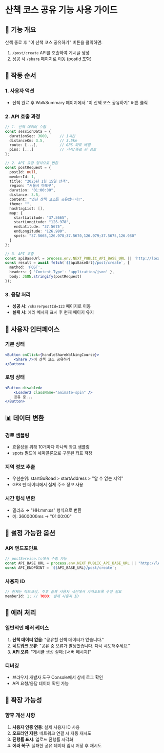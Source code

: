 # 산책 코스 공유 기능 사용 가이드

## 🚀 기능 개요

산책 종료 후 "이 산책 코스 공유하기" 버튼을 클릭하면:

1. `/post/create` API를 호출하여 게시글 생성
2. 성공 시 `/share` 페이지로 이동 (postId 포함)

## 🔄 작동 순서

### 1. 사용자 액션

- 산책 완료 후 WalkSummary 페이지에서 "이 산책 코스 공유하기" 버튼 클릭

### 2. API 호출 과정

```typescript
// 1. 산책 데이터 수집
const sessionData = {
  durationSec: 3600,     // 1시간
  distanceKm: 3.5,       // 3.5km
  route: [...],          // GPS 좌표 배열
  pins: [...]            // 시작/종료 핀 정보
};

// 2. API 요청 형식으로 변환
const postRequest = {
  postId: null,
  memberId: 1,
  title: "2025년 1월 15일 산책",
  region: "서울시 마포구",
  duration: "01:00:00",
  distance: 3.5,
  content: "멋진 산책 코스를 공유합니다!",
  theme: "",
  hashtagList: [],
  map: {
    startLatitude: "37.5665",
    startLongitude: "126.978",
    endLatitude: "37.5675",
    endLongitude: "126.980",
    spots: "37.5665,126.978;37.5670,126.979;37.5675,126.980"
  }
};

// 3. API 호출
const apiBaseUrl = process.env.NEXT_PUBLIC_API_BASE_URL || 'http://localhost:9988';
const result = await fetch(`${apiBaseUrl}/post/create`, {
  method: 'POST',
  headers: { 'Content-Type': 'application/json' },
  body: JSON.stringify(postRequest)
});
```

### 3. 응답 처리

- **성공 시**: `/share?postId=123` 페이지로 이동
- **실패 시**: 에러 메시지 표시 후 현재 페이지 유지

## 🎨 사용자 인터페이스

### 기본 상태

```jsx
<Button onClick={handleShareWalkingCourse}>
	<Share />이 산책 코스 공유하기
</Button>
```

### 로딩 상태

```jsx
<Button disabled>
	<Loader2 className="animate-spin" />
	공유 중...
</Button>
```

## 📊 데이터 변환

### 경로 샘플링

- 효율성을 위해 10개마다 하나씩 좌표 샘플링
- spots 필드에 세미콜론으로 구분된 좌표 저장

### 지역 정보 추출

- 우선순위: startGuRoad > startAddress > "알 수 없는 지역"
- GPS 핀 데이터에서 실제 주소 정보 사용

### 시간 형식 변환

- 밀리초 → "HH:mm:ss" 형식으로 변환
- 예: 3600000ms → "01:00:00"

## 🔧 설정 가능한 옵션

### API 엔드포인트

```typescript
// postService.ts에서 수정 가능
const API_BASE_URL = process.env.NEXT_PUBLIC_API_BASE_URL || "http://localhost:9988";
const API_ENDPOINT = `${API_BASE_URL}/post/create`;
```

### 사용자 ID

```typescript
// 현재는 하드코딩, 추후 실제 사용자 세션에서 가져오도록 수정 필요
memberId: 1; // TODO: 실제 사용자 ID
```

## 🐛 에러 처리

### 일반적인 에러 케이스

1. **산책 데이터 없음**: "공유할 산책 데이터가 없습니다."
2. **네트워크 오류**: "공유 중 오류가 발생했습니다. 다시 시도해주세요."
3. **API 오류**: "게시글 생성 실패: [서버 메시지]"

### 디버깅

- 브라우저 개발자 도구 Console에서 상세 로그 확인
- API 요청/응답 데이터 확인 가능

## 🚀 확장 가능성

### 향후 개선 사항

1. **사용자 인증 연동**: 실제 사용자 ID 사용
2. **오프라인 지원**: 네트워크 연결 시 자동 재시도
3. **진행률 표시**: 업로드 진행률 시각화
4. **에러 복구**: 실패한 공유 데이터 임시 저장 후 재시도
